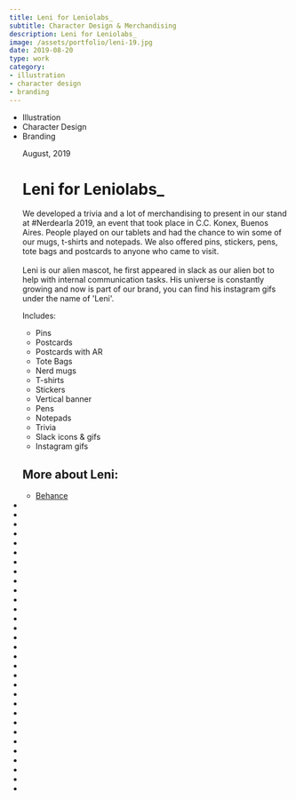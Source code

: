 ```yaml
---
title: Leni for Leniolabs_
subtitle: Character Design & Merchandising
description: Leni for Leniolabs_
image: /assets/portfolio/leni-19.jpg
date: 2019-08-20
type: work
category: 
- illustration
- character design
- branding
---
```


<ul class="tags">
    <li>Illustration</li>
    <li>Character Design</li>
    <li>Branding</li>
</ul>
<ul class="gallery masonry">
    <div class="content">
        <p class="content-date">August, 2019</p>
        <h1>Leni for Leniolabs_</h1>
        <p>We developed a trivia and a lot of merchandising to present in our stand at #Nerdearla 2019, an event that took place in C.C. Konex, Buenos Aires. People played on our tablets and had the chance to win some of our mugs, t-shirts and notepads. We also offered pins, stickers, pens, tote bags and postcards to anyone who came to visit. <br> <br> Leni is our alien mascot, he first appeared in slack as our alien bot to help with internal communication tasks. His universe is constantly growing and now is part of our brand, you can find his instagram gifs under the name of 'Leni'.</p>
        <p>Includes:</p>
        <ul class="ul-list">
            <li>Pins</li>
            <li>Postcards</li>
            <li>Postcards with AR</li>
            <li>Tote Bags</li>
            <li>Nerd mugs</li>
            <li>T-shirts</li>
            <li>Stickers</li>
            <li>Vertical banner</li>
            <li>Pens</li>
            <li>Notepads</li>
            <li>Trivia</li>
            <li>Slack icons &amp; gifs</li>
            <li>Instagram gifs</li>
        </ul>
        <h2>More about Leni:</h2>
        <ul class="music-list">
            <li><a target="_blank" rel="noreferrer" href="https://www.behance.net/gallery/90294769/Leniolabs_-merchandising" class="heart">Behance</a></li>
        </ul>
    </div>
    <li><img src="/work/leni-01.jpg" alt=""></li>
    <li><img src="/work/leni-02.jpg" alt=""></li>
    <li><img src="/work/leni-03.jpg" alt=""></li>
    <li><img src="/work/leni-04.jpg" alt=""></li>
    <li><img src="/work/leni-06.jpg" alt=""></li>
    <li><img src="/work/leni-07.jpg" alt=""></li>
    <li><img src="/work/leni-08.jpg" alt=""></li>
    <li><img src="/work/leni-09.jpg" alt=""></li>
    <li><img src="/work/leni-10.jpg" alt=""></li>
    <li><img src="/work/leni-11.jpg" alt=""></li>
    <li><img src="/work/leni-12.jpg" alt=""></li>
    <li><img src="/work/leni-13.jpg" alt=""></li>
    <li><img src="/work/leni-14.jpg" alt=""></li>
    <li><img src="/work/leni-15.jpg" alt=""></li>
    <li><img src="/work/leni-16.jpg" alt=""></li>
    <li><img src="/work/leni-17.jpg" alt=""></li>
    <li><img src="/work/leni-18.jpg" alt=""></li>
    <li><img src="/work/leni-19.jpg" alt=""></li>
    <li><img src="/work/leni-20.jpg" alt=""></li>
    <li><img src="/work/leni-21.jpg" alt=""></li>
    <li><img src="/work/leni-22.png" alt=""></li>
    <li><img src="/work/leni-23.jpg" alt=""></li>
    <li><img src="/work/leni-24.jpg" alt=""></li>
    <li><img src="/work/leni-25.jpg" alt=""></li>
    <li><img src="/work/leni-26.jpg" alt=""></li>
    <li><img src="/work/leni-27.jpg" alt=""></li>
    <li><img src="/work/leni-28.jpg" alt=""></li>
    <li><img src="/work/leni-29.jpg" alt=""></li>
    <li><img src="/work/leni-30.jpg" alt=""></li>
    <li><img src="/work/leni-31.jpg" alt=""></li>
    <li><img src="/work/leni-32.jpg" alt=""></li>
</ul>